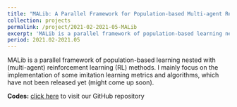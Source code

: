 ```yaml
---
title: "MALib: A Parallel Framework for Population-based Multi-agent Reinforcement Learning"
collection: projects
permalink: /project/2021-02-2021-05-MALib
excerpt: 'MALib is a parallel framework of population-based learning nested with (multi-agent) reinforcement learning (RL) methods. I mainly focus on the implementation of some imitation learning metrics and algorithms, which have not been released yet (might come up soon).'
period: 2021.02-2021.05
---
```

MALib is a parallel framework of population-based learning nested with (multi-agent) reinforcement learning (RL) methods. I mainly focus on the implementation of some imitation learning metrics and algorithms, which have not been released yet (might come up soon).

**Codes:** [click here](https://github.com/sjtu-marl/malib) to visit our GitHub repository
